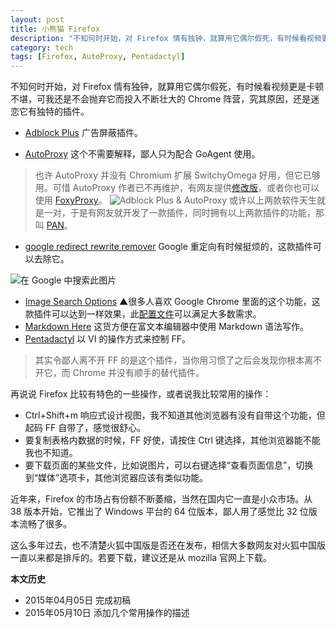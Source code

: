 ```yaml
---
layout: post
title: 小熊猫 Firefox
description: "不知何时开始，对 Firefox 情有独钟，就算用它偶尔假死，有时候看视频更是卡顿不堪，可我还是不会抛弃它而投入不断壮大的 Chrome 阵营，究其原因，还是迷恋它有独特的插件。" 
category: tech
tags: [Firefox, AutoProxy, Pentadactyl] 
---
```


不知何时开始，对 Firefox 情有独钟，就算用它偶尔假死，有时候看视频更是卡顿不堪，可我还是不会抛弃它而投入不断壮大的 Chrome 阵营，究其原因，还是迷恋它有独特的插件。

* [Adblock Plus](https://adblockplus.org/) 广告屏蔽插件。

* [AutoProxy](https://addons.mozilla.org/zh-CN/firefox/addon/autoproxy/) 这个不需要解释，鄙人只为配合 GoAgent 使用。

> 也许 AutoProxy 并没有 Chromium 扩展 SwitchyOmega 好用，但它已够用。可惜 AutoProxy 作者已不再维护，有网友提供[修改版](http://fxthunder.com/blog/archives/2866/)，或者你也可以使用 [FoxyProxy](https://addons.mozilla.org/en-US/firefox/addon/foxyproxy-standard/)。
> ![Adblock Plus & AutoProxy]({{site.IMG_PATH}}/firefox-01.png)
> 或许以上两款软件天生就是一对，于是有网友就开发了一款插件，同时拥有以上两款插件的功能，那叫 [PAN](https://addons.mozilla.org/zh-CN/firefox/addon/pan/)。

* [google redirect rewrite remover](https://addons.mozilla.org/en-us/firefox/addon/google-redirect-rewrite-remove/?src=search) Google 重定向有时候挺烦的，这款插件可以去除它。

![在 Google 中搜索此图片]({{site.IMG_PATH}}/firefox-02.png)

* [Image Search Options](https://addons.mozilla.org/en-us/firefox/addon/image-search-options/) ▲很多人喜欢 Google Chrome 里面的这个功能，这款插件可以达到一样效果，此[配置文件](https://gist.github.com/wenketel/11396342)可以满足大多数需求。
* [Markdown Here](http://markdown-here.com/) 这货方便在富文本编辑器中使用 Markdown 语法写作。
* [Pentadactyl](http://5digits.org/pentadactyl/) 以 VI 的操作方式来控制 FF。

> 其实令鄙人离不开 FF 的是这个插件，当你用习惯了之后会发现你根本离不开它，而 Chrome 并没有顺手的替代插件。

再说说 Firefox 比较有特色的一些操作，或者说我比较常用的操作：

* Ctrl+Shift+m 响应式设计视图，我不知道其他浏览器有没有自带这个功能，但起码 FF 自带了，感觉很舒心。
* 要复制表格内数据的时候，FF 好使，请按住 Ctrl 键选择，其他浏览器能不能我也不知道。
* 要下载页面的某些文件，比如说图片，可以右键选择“查看页面信息”，切换到“媒体”选项卡，其他浏览器应该有类似功能。

近年来，Firefox 的市场占有份额不断萎缩，当然在国内它一直是小众市场。从 38 版本开始，它推出了 Windows 平台的 64 位版本，鄙人用了感觉比 32 位版本流畅了很多。

这么多年过去，也不清楚火狐中国版是否还在发布，相信大多数网友对火狐中国版一直以来都是排斥的。若要下载，建议还是从 mozilla 官网上下载。

**本文历史**

* 2015年04月05日 完成初稿
* 2015年05月10日 添加几个常用操作的描述
